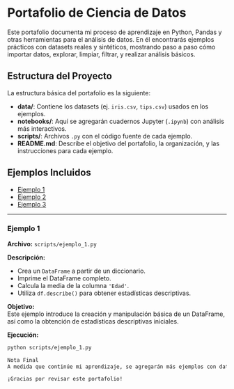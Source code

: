 # Portafolio de Ciencia de Datos

Este portafolio documenta mi proceso de aprendizaje en Python, Pandas y otras herramientas para el análisis de datos. En él encontrarás ejemplos prácticos con datasets reales y sintéticos, mostrando paso a paso cómo importar datos, explorar, limpiar, filtrar, y realizar análisis básicos.

## Estructura del Proyecto

La estructura básica del portafolio es la siguiente:
- **data/**: Contiene los datasets (ej. `iris.csv`, `tips.csv`) usados en los ejemplos.
- **notebooks/**: Aquí se agregarán cuadernos Jupyter (`.ipynb`) con análisis más interactivos.
- **scripts/**: Archivos `.py` con el código fuente de cada ejemplo.
- **README.md**: Describe el objetivo del portafolio, la organización, y las instrucciones para cada ejemplo.

## Ejemplos Incluidos

- [Ejemplo 1](#ejemplo-1)  
- [Ejemplo 2](#ejemplo-2)  
- [Ejemplo 3](#ejemplo-3)

---

### Ejemplo 1

**Archivo:** `scripts/ejemplo_1.py`

**Descripción:**
- Crea un `DataFrame` a partir de un diccionario.
- Imprime el DataFrame completo.
- Calcula la media de la columna `'Edad'`.
- Utiliza `df.describe()` para obtener estadísticas descriptivas.

**Objetivo:**  
Este ejemplo introduce la creación y manipulación básica de un DataFrame, así como la obtención de estadísticas descriptivas iniciales.

**Ejecución:**
```bash
python scripts/ejemplo_1.py

Nota Final
A medida que continúe mi aprendizaje, se agregarán más ejemplos con datasets variados, análisis más complejos (como agrupamiento, fusiones de DataFrames, visualizaciones, y técnicas de limpieza avanzadas), así como el uso de otras librerías del ecosistema de Python para la ciencia de datos.

¡Gracias por revisar este portafolio!